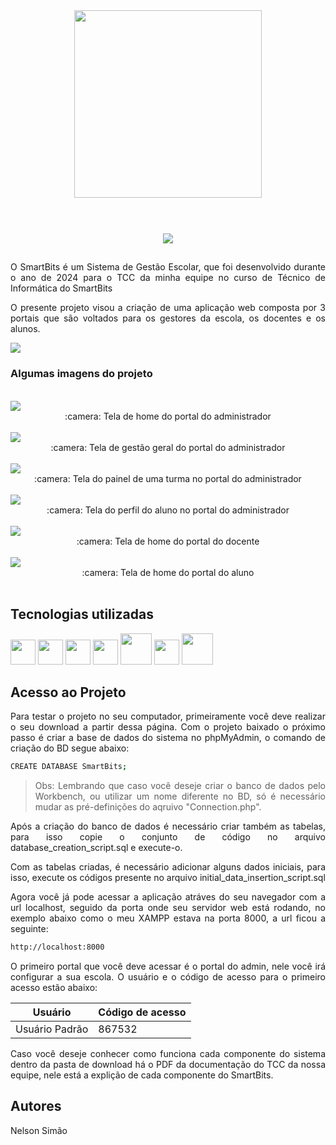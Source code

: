 
<div align="center">
  <img style="margin-bottom: 40px" src="https://user-images.githubusercontent.com/60266964/162435563-436fa05e-7e66-4419-8811-81ab90d758fa.png" width="300px">
</div>

</br>

<div align="center">
  <img src="http://img.shields.io/static/v1?label=STATUS&message=Finalizado&color=BLUE&style=for-the-badge"/>
</div>

##  

<div align="justify">

<p>O SmartBits é um Sistema de Gestão Escolar, que foi desenvolvido durante o ano de 2024 para o TCC da minha equipe no curso de Técnico de Informática do SmartBits</p>
  
<p>O presente projeto visou a criação de uma aplicação web composta por 3 portais que são voltados para os gestores da escola, os docentes e os alunos.</p> 
  
<img src="https://user-images.githubusercontent.com/60266964/173249538-4ba03e49-3891-4096-b5ab-2ada87c7c629.png">
  
<br>
  
### Algumas imagens do projeto
  
 <br>
  
<img src="https://user-images.githubusercontent.com/60266964/173252157-41a78e83-065d-4c35-ae1d-fc2666032c1c.png">
  <div align="center">:camera: Tela de home do portal do administrador</div>
<br>
  
<img src="https://user-images.githubusercontent.com/60266964/173254378-7276fa10-fc50-43f9-a51a-976c21ee3a09.png">
  <div align="center">:camera: Tela de gestão geral do portal do administrador</div>
<br>
  
<img src="https://user-images.githubusercontent.com/60266964/173254726-8af29902-6ebb-4df8-9aa9-ad65b2bc00be.png">
  <div align="center">:camera: Tela do painel de uma turma no portal do administrador</div>
<br>
  
<img src="https://user-images.githubusercontent.com/60266964/173254940-c242f627-ba81-4894-bf13-7d1ec61bdd34.png">
  <div align="center">:camera: Tela do perfil do aluno no portal do administrador</div>
<br>
  
<img src="https://user-images.githubusercontent.com/60266964/173255127-30f04552-e6d5-43eb-9c2a-ec9fecd318e4.png">
  <div align="center">:camera: Tela de home do portal do docente</div>
<br>
  
<img src="https://user-images.githubusercontent.com/60266964/173255293-91bbeff7-014c-4fac-9594-7294afd259dc.png">
  <div align="center">:camera: Tela de home do portal do aluno</div>
<br>
  
## Tecnologias utilizadas
  
<code><img src="https://cdn.jsdelivr.net/gh/devicons/devicon/icons/html5/html5-original.svg" width="40" height="40"/></code> <code><img src="https://cdn.jsdelivr.net/gh/devicons/devicon/icons/css3/css3-original.svg" width="40" height="40"/></code> <code><img src="https://cdn.jsdelivr.net/gh/devicons/devicon/icons/javascript/javascript-original.svg" width="40" height="40" /></code>
<code><img src="https://cdn.jsdelivr.net/gh/devicons/devicon/icons/php/php-original.svg" width="40" height="40" /></code>
<code><img src="https://cdn.jsdelivr.net/gh/devicons/devicon/icons/mysql/mysql-original-wordmark.svg" width="50" height="50" /></code>
<code><img src="https://cdn.jsdelivr.net/gh/devicons/devicon/icons/git/git-original.svg" width="40" height="40" /></code>
<code><img src="https://cdn.jsdelivr.net/gh/devicons/devicon/icons/sass/sass-original.svg" width="50" height="50" /></code>

  
## Acesso ao Projeto

Para testar o projeto no seu computador, primeiramente você deve realizar o seu download a partir dessa página.
Com o projeto baixado o próximo passo é criar a base de dados do sistema no phpMyAdmin, o comando de criação do BD segue abaixo:

```sh
CREATE DATABASE SmartBits;
```

> Obs: Lembrando que caso você deseje criar o banco de dados pelo Workbench, ou utilizar um nome diferente no BD, só é necessário mudar as pré-definições do aqruivo "Connection.php".

Após a criação do banco de dados é necessário criar também as tabelas, para isso copie o conjunto de código no arquivo database_creation_script.sql e execute-o.

Com as tabelas criadas, é necessário adicionar alguns dados iniciais, para isso, execute os códigos presente no arquivo initial_data_insertion_script.sql

Agora você já pode acessar a aplicação atráves do seu navegador com a url localhost, seguido da porta onde seu servidor web está rodando, no exemplo abaixo como o meu XAMPP estava na porta 8000, a url ficou a seguinte:

```sh
http://localhost:8000
```

O primeiro portal que você deve acessar é o portal do admin, nele você irá configurar a sua escola. O usuário e o código de acesso para o primeiro acesso estão abaixo:

| Usuário | Código de acesso |
| ------ | ------ |
| Usuário Padrão | 867532 |

Caso você deseje conhecer como funciona cada componente do sistema dentro da pasta de download há o PDF da documentação do TCC da nossa equipe, nele está a explição de cada componente do SmartBits.
  
  
## Autores

Nelson Simão

